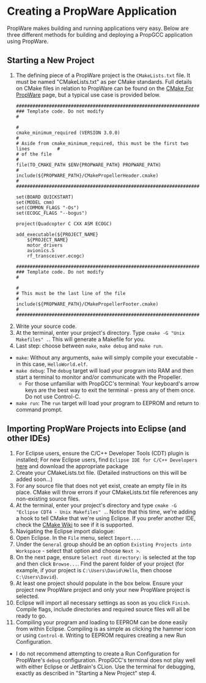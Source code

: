 Creating a PropWare Application
===============================

PropWare makes building and running applications very easy. Below are three different methods for building and
deploying a PropGCC application using PropWare.

Starting a New Project
----------------------
1. The defining piece of a PropWare project is the `CMakeLists.txt` file. It must be named "CMakeLists.txt" as per CMake
   standards. Full details on CMake files in relation to PropWare can be found on the 
   [CMake For PropWare](./md_CMakeForPropware.html) page, but a typical use case is provided below.
   ~~~~~~~~~~~~~~~~~~~~~~~~~~~~~~~~~~~~~~~~~~~~~~~~~~~~~~~~~~~~~~~~~~~~~~~~~~~~~~~~{.cmake}
   ################################################################################
   ### Template code. Do not modify                                               #
                                                                                  #
   cmake_minimum_required (VERSION 3.0.0)                                         #
   # Aside from cmake_minimum_required, this must be the first two lines          #
   # of the file                                                                  #
   file(TO_CMAKE_PATH $ENV{PROPWARE_PATH} PROPWARE_PATH)                          #
   include(${PROPWARE_PATH}/CMakePropellerHeader.cmake)                           #
   ################################################################################

   set(BOARD QUICKSTART)
   set(MODEL cmm)
   set(COMMON_FLAGS "-Os")
   set(ECOGC_FLAGS "--bogus")
   
   project(Quadcopter C CXX ASM ECOGC)

   add_executable(${PROJECT_NAME} 
       ${PROJECT_NAME}
       motor_drivers
       avionics.S
       rf_transceiver.ecogc)

   ################################################################################
   ### Template code. Do not modify                                               #
                                                                                  #
   # This must be the last line of the file                                       #
   include(${PROPWARE_PATH}/CMakePropellerFooter.cmake)                           #
   ################################################################################
   ~~~~~~~~~~~~~~~~~~~~~~~~~~~~~~~~~~~~~~~~~~~~~~~~~~~~~~~~~~~~~~~~~~~~~~~~~~~~~~~~
2. Write your source code.
3. At the terminal, enter your project's directory. Type `cmake -G "Unix Makefiles" .`. This will generate a Makefile
   for you.
4. Last step: choose between `make`, `make debug` and `make run`.
  * `make`: Without any arguments, `make` will simply compile your executable - in this case, `HelloWorld.elf`.
  * `make debug`: The `debug` target will load your program into RAM and then start a terminal to monitor and/or
    communicate with the Propeller.
    * For those unfamiliar with PropGCC's terminal: Your keyboard's arrow keys are the best way to exit the terminal - 
      press any of them once. Do not use Control-C.
  * `make run`: The `run` target will load your program to EEPROM and return to command prompt.

Importing PropWare Projects into Eclipse (and other IDEs)
---------------------------------------------------------
1. For Eclipse users, ensure the C/C++ Developer Tools (CDT) plugin is installed; For new Eclipse users, find
   `Eclipse IDE for C/C++ Developers` [here](http://www.eclipse.org/downloads/) and download the appropriate package
2. Create your CMakeLists.txt file. (Detailed instructions on this will be added soon...)
3. For any source file that does not yet exist, create an empty file in its place. CMake will throw errors if your
   CMakeLists.txt file references any non-existing source files.
4. At the terminal, enter your project's directory and type `cmake -G "Eclipse CDT4 - Unix Makefiles" .`. Notice that
   this time, we're adding a hook to tell CMake that we're using Eclipse. If you prefer another IDE, check the [CMake
   Wiki](http://www.cmake.org/Wiki/CMake_Generator_Specific_Information) to see if it is supported.
5. Navigating the Eclipse import dialogue:
  1. Open Eclipse. In the `File` menu, select `Import...`.
  2. Under the `General` group should be an option `Existing Projects into Workspace` - select that option and choose 
     `Next >`.
  3. On the next page, ensure `Select root directory:` is selected at the top and then click `Browse...`. Find the
     parent folder of your project (for example, if your project is `C:\Users\David\Hello`, then choose 
     `C:\Users\David`).
  4. At least one project should populate in the box below. Ensure your project new PropWare project and only your new
     PropWare project is selected.
  5. Eclipse will import all necessary settings as soon as you click `Finish`. Compile flags, include directories and
     required source files will all be ready to go.
6. Compiling your program and loading to EEPROM can be done easily from within Eclipse. Compiling is as simple as 
   clicking the hammer icon or using `Control-B`. Writing to EEPROM requires creating a new Run Configuration.
  - I do not recommend attempting to create a Run Configuration for PropWare's `debug` configuration. PropGCC's 
    terminal does not play well with either Eclipse or JetBrain's CLion. Use the terminal for debugging, exactly as
    described in "Starting a New Project" step 4.

